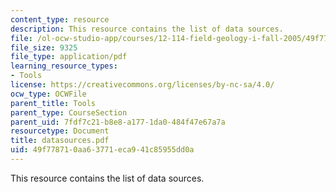 ```yaml
---
content_type: resource
description: This resource contains the list of data sources.
file: /ol-ocw-studio-app/courses/12-114-field-geology-i-fall-2005/49f778710aa63771eca941c85955dd0a_datasources.pdf
file_size: 9325
file_type: application/pdf
learning_resource_types:
- Tools
license: https://creativecommons.org/licenses/by-nc-sa/4.0/
ocw_type: OCWFile
parent_title: Tools
parent_type: CourseSection
parent_uid: 7fdf7c21-b8e8-a177-1da0-484f47e67a7a
resourcetype: Document
title: datasources.pdf
uid: 49f77871-0aa6-3771-eca9-41c85955dd0a
---
```

This resource contains the list of data sources.